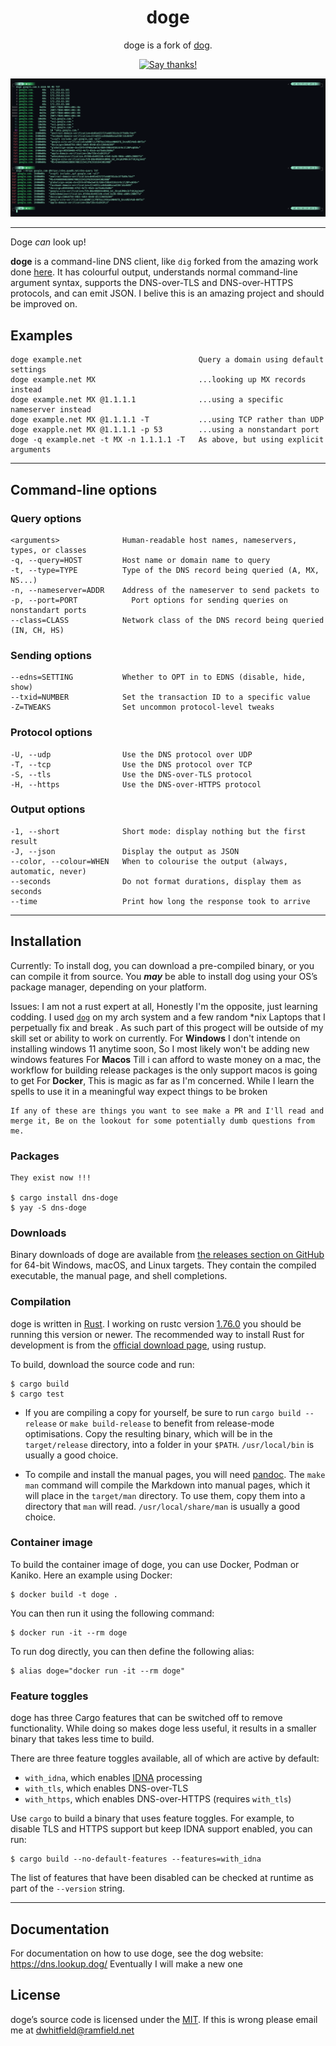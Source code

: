 <div align="center">
<h1>doge</h1>

doge is a fork of [dog](https://github.com/ogham/dog).

<!-- <a href="https://travis-ci.org/github/ogham/dog">
    <img src="https://travis-ci.org/ogham/dog.svg?branch=master" alt="Build status" />
</a> -->

<a href="https://saythanks.io/to/Dj-Codeman">
    <img src="https://img.shields.io/badge/Say%20Thanks-!-1EAEDB.svg" alt="Say thanks!" />
</a>
</div>

![A screenshot of dog making a DNS request](doge-screenshot.jpg)

---

Doge _can_ look up!

**doge** is a command-line DNS client, like `dig` forked from the amazing work done [here](https://github.com/ogham/dog).
It has colourful output, understands normal command-line argument syntax, supports the DNS-over-TLS and DNS-over-HTTPS protocols, and can emit JSON. I belive this is an amazing project and should be improved on.

## Examples

    doge example.net                          Query a domain using default settings
    doge example.net MX                       ...looking up MX records instead
    doge example.net MX @1.1.1.1              ...using a specific nameserver instead
    doge example.net MX @1.1.1.1 -T           ...using TCP rather than UDP
    doge exapple.net MX @1.1.1.1 -p 53        ...using a nonstandart port
    doge -q example.net -t MX -n 1.1.1.1 -T   As above, but using explicit arguments

---

## Command-line options

### Query options

    <arguments>              Human-readable host names, nameservers, types, or classes
    -q, --query=HOST         Host name or domain name to query
    -t, --type=TYPE          Type of the DNS record being queried (A, MX, NS...)
    -n, --nameserver=ADDR    Address of the nameserver to send packets to
    -p, --port=PORT            Port options for sending queries on nonstandart ports
    --class=CLASS            Network class of the DNS record being queried (IN, CH, HS)

### Sending options

    --edns=SETTING           Whether to OPT in to EDNS (disable, hide, show)
    --txid=NUMBER            Set the transaction ID to a specific value
    -Z=TWEAKS                Set uncommon protocol-level tweaks

### Protocol options

    -U, --udp                Use the DNS protocol over UDP
    -T, --tcp                Use the DNS protocol over TCP
    -S, --tls                Use the DNS-over-TLS protocol
    -H, --https              Use the DNS-over-HTTPS protocol

### Output options

    -1, --short              Short mode: display nothing but the first result
    -J, --json               Display the output as JSON
    --color, --colour=WHEN   When to colourise the output (always, automatic, never)
    --seconds                Do not format durations, display them as seconds
    --time                   Print how long the response took to arrive


---

## Installation

Currently:
    To install dog, you can download a pre-compiled binary, or you can compile it from source. You _**may**_ be able to install dog using your OS’s package manager, depending on your platform.

Issues: 
    I am not a rust expert at all, Honestly I'm the opposite, just learning codding. I used [`dog`](https://github.com/ogham/dog) on my arch system and a few random *nix Laptops that I perpetually fix and break . As such part of this progect will be outside of my skill set or ability to work on currently. 
    For **Windows** I don't intende on installing windows 11 anytime soon, So I most likely won't be adding new windows features
    For **Macos** Till i can afford to waste money on a mac, the workflow for building release packages is the only support macos is going to get
    For **Docker**, This is magic as far as I'm concerned. While I learn the spells to use it in a meaningful way expect things to be broken 
    
    If any of these are things you want to see make a PR and I'll read and merge it, Be on the lookout for some potentially dumb questions from me.

### Packages

    They exist now !!!

    $ cargo install dns-doge
    $ yay -S dns-doge
    
<!-- - For Homebrew on macOS, install the [`dog`](https://formulae.brew.sh/formula/dog) formula.
- For NixOS, install the [`dogdns`](https://search.nixos.org/packages?channel=unstable&show=dogdns&query=dogdns) package. -->


### Downloads

Binary downloads of doge are available from [the releases section on GitHub](https://github.com/Dj-Codeman/doge/releases/) for 64-bit Windows, macOS, and Linux targets. They contain the compiled executable, the manual page, and shell completions.


### Compilation

doge is written in [Rust](https://www.rust-lang.org).
I working on rustc version [1.76.0](https://blog.rust-lang.org/2024/02/08/Rust-1.76.0.html) you should be running this version or newer.
The recommended way to install Rust for development is from the [official download page](https://www.rust-lang.org/tools/install), using rustup.

To build, download the source code and run:

    $ cargo build
    $ cargo test


- If you are compiling a copy for yourself, be sure to run `cargo build --release` or `make build-release` to benefit from release-mode optimisations.
Copy the resulting binary, which will be in the `target/release` directory, into a folder in your `$PATH`.
`/usr/local/bin` is usually a good choice.

- To compile and install the manual pages, you will need [pandoc](https://pandoc.org/).
The `make man` command will compile the Markdown into manual pages, which it will place in the `target/man` directory.
To use them, copy them into a directory that `man` will read.
`/usr/local/share/man` is usually a good choice.


### Container image

To build the container image of doge, you can use Docker, Podman or Kaniko. Here an example using Docker:

    $ docker build -t doge .

You can then run it using the following command:

    $ docker run -it --rm doge

To run dog directly, you can then define the following alias:

    $ alias doge="docker run -it --rm doge"


### Feature toggles

doge has three Cargo features that can be switched off to remove functionality.
While doing so makes doge less useful, it results in a smaller binary that takes less time to build.

There are three feature toggles available, all of which are active by default:

- `with_idna`, which enables [IDNA](https://en.wikipedia.org/wiki/Internationalized_domain_name) processing
- `with_tls`, which enables DNS-over-TLS
- `with_https`, which enables DNS-over-HTTPS (requires `with_tls`)

Use `cargo` to build a binary that uses feature toggles. For example, to disable TLS and HTTPS support but keep IDNA support enabled, you can run:

    $ cargo build --no-default-features --features=with_idna

The list of features that have been disabled can be checked at runtime as part of the `--version` string.


---

## Documentation

For documentation on how to use doge, see the dog website: <https://dns.lookup.dog/>
Eventually I will make a new one

## License

doge’s source code is licensed under the [MIT](https://choosealicense.com/licenses/mit/).
If this is wrong please email me at dwhitfield@ramfield.net
